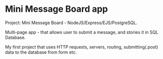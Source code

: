 # Mini Message Board app  


Project: Mini Message Board - NodeJS/Express/EJS/PostgreSQL.



Multi-page app - that allows user to submit a message, and stories it in SQL Database.

My first project that uses HTTP requests, servers, routing, submitting(.post) data to the database from form etc. 

